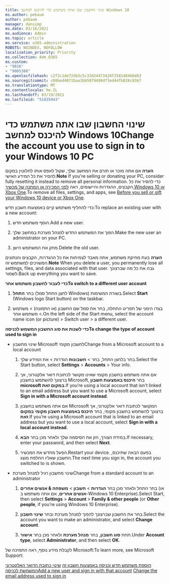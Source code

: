 ```yaml
---
title: שינוי החשבון שבו אתה משתמש כדי להיכנס למחשב Windows 10
ms.author: pebaum
author: pebaum
manager: dansimp
ms.date: 03/16/2021
ms.audience: Admin
ms.topic: article
ms.service: o365-administration
ROBOTS: NOINDEX, NOFOLLOW
localization_priority: Priority
ms.collection: Adm_O365
ms.custom:
- "9816"
- "9005388"
ms.openlocfilehash: c2f2c1de72db3c5c33d24473420f2581d8466d83
ms.sourcegitcommit: c08bed4071baa3bb5879496df3ed44fb828c8367
ms.translationtype: MT
ms.contentlocale: he-IL
ms.lasthandoff: 03/19/2021
ms.locfileid: "51035943"
---
```

# <a name="change-the-account-you-use-to-sign-in-to-your-windows-10-pc"></a><span data-ttu-id="03c6e-102">שינוי החשבון שבו אתה משתמש כדי להיכנס למחשב Windows 10</span><span class="sxs-lookup"><span data-stu-id="03c6e-102">Change the account you use to sign in to your Windows 10 PC</span></span>

<span data-ttu-id="03c6e-103">**הערה** אם אתה מוכר או תורם את המחשב שלך, שקול לאפס אותו לחלוטין במקום להסיר את כל המידע האישי.</span><span class="sxs-lookup"><span data-stu-id="03c6e-103">**Note** If you're selling or donating your PC, consider fully resetting it instead to remove all personal information.</span></span> <span data-ttu-id="03c6e-104">כדי להסיר את כל הקבצים, ההגדרות והיישומים, ראה [לפני המכירה או המתנה של מכשיר Windows 10 או Xbox One](https://support.microsoft.com/help/10547/microsoft-account-selling-gifting-windows-10-device-xbox-one).</span><span class="sxs-lookup"><span data-stu-id="03c6e-104">To remove all files, settings, and apps, see [Before you sell or gift your Windows 10 device or Xbox One](https://support.microsoft.com/help/10547/microsoft-account-selling-gifting-windows-10-device-xbox-one).</span></span>

<span data-ttu-id="03c6e-105">כדי להחליף משתמש קיים באמצעות חשבון חדש:</span><span class="sxs-lookup"><span data-stu-id="03c6e-105">To replace an existing user with a new account:</span></span>

1. <span data-ttu-id="03c6e-106">הוסף משתמש חדש.</span><span class="sxs-lookup"><span data-stu-id="03c6e-106">Add a new user.</span></span>

1. <span data-ttu-id="03c6e-107">הפוך את המשתמש החדש למנהל מערכת במחשב שלך.</span><span class="sxs-lookup"><span data-stu-id="03c6e-107">Make the new user an administrator on your PC.</span></span>

1. <span data-ttu-id="03c6e-108">מחק את המשתמש הישן.</span><span class="sxs-lookup"><span data-stu-id="03c6e-108">Delete the old user.</span></span>

<span data-ttu-id="03c6e-109">**הערה** בעת מחיקת משתמש, אתה מאבד לצמיתות את כל ההגדרות, הקבצים והנתונים המשויכים למשתמש זה.</span><span class="sxs-lookup"><span data-stu-id="03c6e-109">**Note** When you delete a user, you permanently lose all settings, files, and data associated with that user.</span></span> <span data-ttu-id="03c6e-110">גבה את כל מה שברצונך לשמור.</span><span class="sxs-lookup"><span data-stu-id="03c6e-110">Back up everything you want to save.</span></span>

<span data-ttu-id="03c6e-111">**כדי לעבור לחשבון משתמש אחר**</span><span class="sxs-lookup"><span data-stu-id="03c6e-111">**To switch to a different user account**</span></span>

1. <span data-ttu-id="03c6e-112">בחר **התחל** (לחצן התחל סמל Windows) בשורת המשימות.</span><span class="sxs-lookup"><span data-stu-id="03c6e-112">Select **Start** (Windows logo Start button) on the taskbar.</span></span> 

1. <span data-ttu-id="03c6e-113">בצדו הימני של תפריט התחלה, בחר את סמל שם החשבון (או התמונה) > משתמש > משתמש אחר.</span><span class="sxs-lookup"><span data-stu-id="03c6e-113">On the left side of the Start menu, select the account name icon (or picture) > Switch user > a different user.</span></span>

<span data-ttu-id="03c6e-114">**כדי לשנות את סוג החשבון המשמש לכניסה**</span><span class="sxs-lookup"><span data-stu-id="03c6e-114">**To change the type of account used to sign in**</span></span>

- <span data-ttu-id="03c6e-115">שינוי מחשבון Microsoft לחשבון מקומי</span><span class="sxs-lookup"><span data-stu-id="03c6e-115">Change from a Microsoft account to a local account</span></span>

    1. <span data-ttu-id="03c6e-116">בחר בלחצן התחל, בחר  >  **חשבונות** הגדרות > את המידע שלך.</span><span class="sxs-lookup"><span data-stu-id="03c6e-116">Select the Start button, select **Settings** > **Accounts** > Your info.</span></span>

    1. <span data-ttu-id="03c6e-117">אם אתה משתמש בחשבון מקומי שאינו מקושר לכתובת דואר אלקטרוני, אך ברצונך להשתמש בחשבון Microsoft, בחר **היכנס באמצעות חשבון microsoft במקום זאת**.</span><span class="sxs-lookup"><span data-stu-id="03c6e-117">If you’re using a local account that isn't linked to an email address but you want to use a Microsoft account, select **Sign in with a Microsoft account instead**.</span></span>

    1. <span data-ttu-id="03c6e-118">אם אתה משתמש בחשבון Microsoft המקושר לכתובת דואר אלקטרוני, אך ברצונך להשתמש בחשבון מקומי, בחר **היכנס באמצעות חשבון מקומי במקום זאת**.</span><span class="sxs-lookup"><span data-stu-id="03c6e-118">If you’re using a Microsoft account that is linked to an email address but you want to use a local account, select **Sign in with a local account instead**.</span></span>

    1. <span data-ttu-id="03c6e-119">במידת הצורך, הזן את הסיסמה שלך ולאחר מכן בחר **הבא**.</span><span class="sxs-lookup"><span data-stu-id="03c6e-119">If necessary, enter your password, and then select **Next**.</span></span>

    1. <span data-ttu-id="03c6e-120">הפעל מחדש את המכשיר.</span><span class="sxs-lookup"><span data-stu-id="03c6e-120">Restart your device.</span></span> <span data-ttu-id="03c6e-121">בפעם הבאה שתיכנס, החשבון שאליו החלפת מוצג.</span><span class="sxs-lookup"><span data-stu-id="03c6e-121">The next time you sign in, the account you switched to is shown.</span></span>

- <span data-ttu-id="03c6e-122">שינוי מחשבון רגיל למנהל מערכת</span><span class="sxs-lookup"><span data-stu-id="03c6e-122">Change from a standard account to an administrator</span></span>

    1. <span data-ttu-id="03c6e-123">בחר התחל ולאחר מכן בחר **הגדרות**  >  **חשבון**  >  **משפחה & אנשים אחרים** (או **אנשים אחרים**, אם אתה משתמש ב-Windows 10 Enterprise).</span><span class="sxs-lookup"><span data-stu-id="03c6e-123">Select Start, then select **Settings** > **Account** > **Family & other people** (or **Other people**, if you’re using Windows 10 Enterprise).</span></span>

    1. <span data-ttu-id="03c6e-124">בחר את החשבון שברצונך להפוך למנהל מערכת ובחר **שינוי חשבון**.</span><span class="sxs-lookup"><span data-stu-id="03c6e-124">Select the account you want to make an administrator, and select **Change account**.</span></span>

    1. <span data-ttu-id="03c6e-125">תחת **סוג חשבון**, בחר **מנהל מערכת** ולאחר מכן בחר **אישור**.</span><span class="sxs-lookup"><span data-stu-id="03c6e-125">Under **Account type**, select **Administrator**, and then select **OK**.</span></span>

<span data-ttu-id="03c6e-126">לקבלת מידע נוסף, ראה התמיכה של Microsoft:</span><span class="sxs-lookup"><span data-stu-id="03c6e-126">To learn more, see Microsoft Support:</span></span>

<span data-ttu-id="03c6e-127">[הוספת משתמש חדש וכניסה באמצעות חשבון זה](https://support.microsoft.com/windows/add-or-remove-accounts-on-your-pc-104dc19f-6430-4b49-6a2b-e4dbd1dcdf32) 
 [שינוי כתובת הדואר האלקטרוני המשמשת לכניסה](https://support.microsoft.com/account-billing/change-the-email-address-or-phone-number-for-your-microsoft-account-761a662d-8032-88f4-03f3-c9ba8ba0e00b)</span><span class="sxs-lookup"><span data-stu-id="03c6e-127">[Add a new user and sign in with that account](https://support.microsoft.com/windows/add-or-remove-accounts-on-your-pc-104dc19f-6430-4b49-6a2b-e4dbd1dcdf32)
[Change the email address used to sign in](https://support.microsoft.com/account-billing/change-the-email-address-or-phone-number-for-your-microsoft-account-761a662d-8032-88f4-03f3-c9ba8ba0e00b)</span></span>
